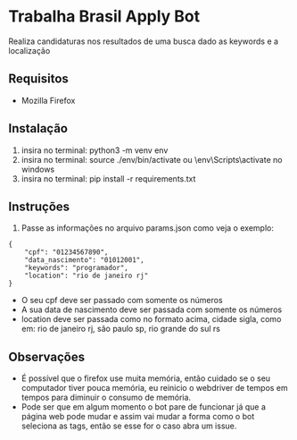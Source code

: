 # Trabalha Brasil Apply Bot
Realiza candidaturas nos resultados de uma busca dado as keywords e a localização

## Requisitos
- Mozilla Firefox

## Instalação
1. insira no terminal: python3 -m venv env
2. insira no terminal: source ./env/bin/activate ou \env\Scripts\activate no windows
3. insira no terminal: pip install -r requirements.txt

## Instruções
1. Passe as informações no arquivo params.json como veja o exemplo:
```
{
    "cpf": "01234567890",
    "data_nascimento": "01012001",
    "keywords": "programador",
    "location": "rio de janeiro rj"
}
```
- O seu cpf deve ser passado com somente os números
- A sua data de nascimento deve ser passada com somente os números
- location deve ser passada como no formato acima, cidade sigla, como em: rio de janeiro rj, são paulo sp, rio grande do sul rs

## Observações
- É possível que o firefox use muita memória, então cuidado se o seu computador tiver pouca memória, eu reinicio o webdriver de tempos em tempos para diminuir o consumo de memória.
- Pode ser que em algum momento o bot pare de funcionar já que a página web pode mudar e assim vai mudar a forma como o bot seleciona as tags, então se esse for o caso abra um issue.
